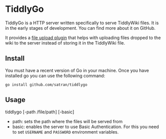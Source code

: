 # TiddlyGo
TiddlyGo is a HTTP server written specifically to serve TiddlyWiki files. It is in the early stages of development. You can find more about it on GitHub.

It provides a [file upload plugin](https://satran.github.io/tiddlygo/#HTTP%20Attachment%20Plugin) that helps with uploading files dropped to the wiki to the server instead of storing it in the TiddlyWiki file.


## Install
You must have a recent version of Go in your machine. Once you have installed go you can use the following command:
```
go install github.com/satran/tiddlygo
```

## Usage
tiddlygo [-path /file/path] [-basic]

- path: sets the path where the files will be served from
- basic: enables the server to use Basic Authentication. For this you need to set `USERNAME` and `PASSWORD` environment variables.
